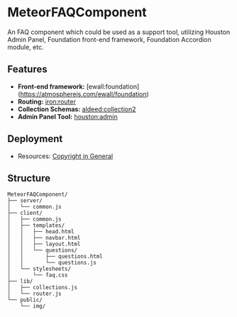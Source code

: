 # MeteorFAQComponent
An FAQ component which could be used as a support tool, utilizing Houston Admin Panel, Foundation front-end framework, Foundation Accordion module, etc.

## Features

* **Front-end framework:** [ewall:foundation] (https://atmospherejs.com/ewall/foundation)
* **Routing:** [iron:router](https://github.com/iron-meteor/iron-router)
* **Collection Schemas:** [aldeed:collection2](https://github.com/aldeed/meteor-collection2)
* **Admin Panel Tool:** [houston:admin](https://github.com/gterrono/houston)

## Deployment
* Resources: [Copyright in General](http://copyright.gov/help/faq/faq-general.html#what)

## Structure
```
MeteorFAQComponent/
├── server/
│   └── common.js
├── client/
│   ├── common.js
│   ├── templates/
│   │   ├── head.html
│   │   ├── navbar.html
│   │   ├── layout.html
│   │   └── questions/
│   │       ├── questions.html
│   │       └── questions.js
│   └── stylesheets/
│       └── faq.css
├── lib/
│   ├── collections.js
│   └── router.js
└── public/
    └── img/
```
